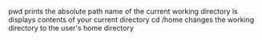 pwd prints the absolute path name of the current working directory
ls displays contents of your current directory
cd /home changes the working directory to the user's home directory
